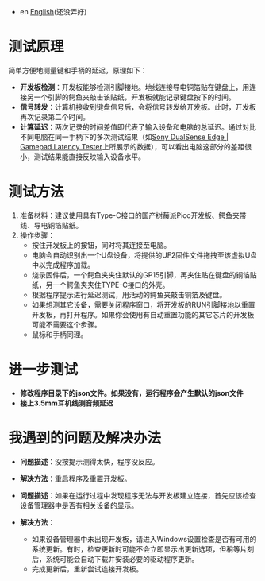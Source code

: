 - en [English](README.md)(还没弄好)

# 测试原理

简单方便地测量键和手柄的延迟，原理如下：

- **开发板检测**：开发板能够检测引脚接地。地线连接导电铜箔贴在键盘上，用连接另一个引脚的鳄鱼夹敲击该贴纸，开发板就能记录键盘按下的时间。
- **信号转发**：计算机接收到键盘信号后，会将信号转发给开发板。此时，开发板再次记录第二个时间。
- **计算延迟**：两次记录的时间差值即代表了输入设备和电脑的总延迟。通过对比不同电脑在同一手柄下的多次测试结果（如[Sony DualSense Edge | Gamepad Latency Tester](https://gamepadla.com/sony-dualsense-edge.html)上所展示的数据），可以看出电脑这部分的差距很小，测试结果能直接反映输入设备水平。

# 测试方法

1. 准备材料：建议使用具有Type-C接口的国产树莓派Pico开发板、鳄鱼夹带线、导电铜箔贴纸。
2. 操作步骤：
   - 按住开发板上的按钮，同时将其连接至电脑。
   - 电脑会自动识别出一个U盘设备，将提供的UF2固件文件拖拽至该虚拟U盘中以完成程序加载。
   - 烧录固件后，一个鳄鱼夹夹住默认的GP15引脚，再夹住贴在键盘的铜箔贴纸，另一个鳄鱼夹夹住TYPE-C接口的外壳。
   - 根据程序提示进行延迟测试，用活动的鳄鱼夹敲击铜箔及键盘。
   - 如果想测其它设备，需要关闭程序窗口，将开发板的RUN引脚接地以重置开发板，再打开程序。如果你会使用有自动重置功能的其它芯片的开发板可能不需要这个步骤。
   - 鼠标和手柄同理。

# 进一步测试


- **修改程序目录下的json文件。如果没有，运行程序会产生默认的json文件**
- **接上3.5mm耳机线测音频延迟**

# 我遇到的问题及解决办法
- **问题描述**：没按提示测得太快，程序没反应。
- **解决方法**：重启程序及重置开发板。


- **问题描述**：如果在运行过程中发现程序无法与开发板建立连接，首先应该检查设备管理器中是否有相关设备的显示。
- **解决方法**：
   - 如果设备管理器中未出现开发板，请进入Windows设置检查是否有可用的系统更新。有时，检查更新时可能不会立即显示出更新选项，但稍等片刻后，系统可能会自动下载并安装必要的驱动程序更新。
   - 完成更新后，重新尝试连接开发板。